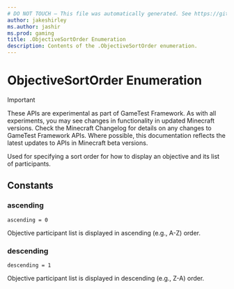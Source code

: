 ```yaml
---
# DO NOT TOUCH — This file was automatically generated. See https://github.com/Mojang/MinecraftApiDocsGenerator to modify descriptions, examples, etc.
author: jakeshirley
ms.author: jashir
ms.prod: gaming
title: .ObjectiveSortOrder Enumeration
description: Contents of the .ObjectiveSortOrder enumeration.
---
```

# ObjectiveSortOrder Enumeration
>[!IMPORTANT]
>These APIs are experimental as part of GameTest Framework. As with all experiments, you may see changes in functionality in updated Minecraft versions. Check the Minecraft Changelog for details on any changes to GameTest Framework APIs. Where possible, this documentation reflects the latest updates to APIs in Minecraft beta versions.

Used for specifying a sort order for how to display an objective and its list of participants.

## Constants
### **ascending**
`ascending = 0`

Objective participant list is displayed in ascending (e.g., A-Z) order.
### **descending**
`descending = 1`

Objective participant list is displayed in descending (e.g., Z-A) order.
